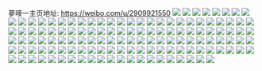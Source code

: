 夢嘜一主页地址: https://weibo.com/u/2909921550 
![](https://wx4.sinaimg.cn/mw2000/ad71e10ely1h9ktdyevxlj22c0340hdw.jpg) 
![](https://wx4.sinaimg.cn/mw2000/ad71e10ely1h9kte0r096j22c0340u10.jpg) 
![](https://wx4.sinaimg.cn/mw2000/ad71e10ely1h9kte3010zj22c0340b2d.jpg) 
![](https://wx4.sinaimg.cn/mw2000/ad71e10ely1h9kte68daaj22c0340b2c.jpg) 
![](https://wx4.sinaimg.cn/mw2000/ad71e10ely1h9hpgmh4h7j216o1kw4i1.jpg) 
![](https://wx4.sinaimg.cn/mw2000/ad71e10ely1h9hb11x9s1j20zu25onpd.jpg) 
![](https://wx4.sinaimg.cn/mw2000/ad71e10ely1h9hb13w09cj22tu24e4qp.jpg) 
![](https://wx4.sinaimg.cn/mw2000/ad71e10ely1h9hb15xqz9j20zu1bsnfy.jpg) 
![](https://wx4.sinaimg.cn/mw2000/ad71e10ely1h9hb16ey6pj20zu1bsjzs.jpg) 
![](https://wx4.sinaimg.cn/mw2000/ad71e10ely1h9hb16nt7aj20zu1bsdru.jpg) 
![](https://wx4.sinaimg.cn/mw2000/ad71e10ely1h95qdpqhv8j20u00u0wiq.jpg) 
![](https://wx4.sinaimg.cn/mw2000/ad71e10ely1h8yrtegulzj21400u0452.jpg) 
![](https://wx4.sinaimg.cn/mw2000/ad71e10ely1h8yrtenntyj21400u0wix.jpg) 
![](https://wx4.sinaimg.cn/mw2000/ad71e10ely1h8yrtetqroj21400u078l.jpg) 
![](https://wx4.sinaimg.cn/mw2000/ad71e10ely1h8yrtf0ynlj21400u00ww.jpg) 
![](https://wx4.sinaimg.cn/mw2000/ad71e10ely1h8yrte7m0bj21400u0tdh.jpg) 
![](https://wx4.sinaimg.cn/mw2000/ad71e10ely1h8fgbc3bk7j21w01w0qs3.jpg) 
![](https://wx4.sinaimg.cn/mw2000/ad71e10ely1h8fgbbddasj21w01w0aw1.jpg) 
![](https://wx4.sinaimg.cn/mw2000/ad71e10ely1h8fgbct7jzj21w01w0nm8.jpg) 
![](https://wx4.sinaimg.cn/mw2000/ad71e10ely1h8fgbdd1v7j21w01w0qrz.jpg) 
![](https://wx4.sinaimg.cn/mw2000/ad71e10ely1h8f4jtiwzaj21jt1jtayx.jpg) 
![](https://wx4.sinaimg.cn/mw2000/ad71e10ely1h8f4ju1fqkj21sc1scb29.jpg) 
![](https://wx4.sinaimg.cn/mw2000/ad71e10ely1h8f4juhqvrj21f01f0nks.jpg) 
![](https://wx4.sinaimg.cn/mw2000/ad71e10ely1h8f4jwcvpdj21sc1sc7wh.jpg) 
![](https://wx4.sinaimg.cn/mw2000/ad71e10ely1h8f4jwsmylj21cl1clx0v.jpg) 
![](https://wx4.sinaimg.cn/mw2000/ad71e10ely1h8f4jxpu57j21sc1scu05.jpg) 
![](https://wx4.sinaimg.cn/mw2000/ad71e10ely1h8f4jy8du3j21sc1sc7wh.jpg) 
![](https://wx4.sinaimg.cn/mw2000/ad71e10ely1h8f4jyucorj21sc1sc7wh.jpg) 
![](https://wx4.sinaimg.cn/mw2000/ad71e10ely1h8f4jx9g5kj21sc1sc1jw.jpg) 
![](https://wx4.sinaimg.cn/mw2000/ad71e10ely1h88bea0xw6j20u00u0tde.jpg) 
![](https://wx4.sinaimg.cn/mw2000/ad71e10ely1h7ta39ny5qj20u0190dwa.jpg) 
![](https://wx4.sinaimg.cn/mw2000/ad71e10ely1h7ta3d1ywkj20u0190qhl.jpg) 
![](https://wx4.sinaimg.cn/mw2000/ad71e10ely1h7ta3dqg8dj20u0190nc9.jpg) 
![](https://wx4.sinaimg.cn/mw2000/ad71e10ely1h7ta3b01c3j20u01904dh.jpg) 
![](https://wx4.sinaimg.cn/mw2000/ad71e10ely1h7ta3eh77mj20u01907jn.jpg) 
![](https://wx4.sinaimg.cn/mw2000/ad71e10ely1h7ta38r6rkj20u0192k3m.jpg) 
![](https://wx4.sinaimg.cn/mw2000/ad71e10ely1h7qurgotjwj21900u0wle.jpg) 
![](https://wx4.sinaimg.cn/mw2000/ad71e10ely1h7qurgzhvwj21900u0qae.jpg) 
![](https://wx4.sinaimg.cn/mw2000/ad71e10ely1h7qurh4xnoj21900u0dn3.jpg) 
![](https://wx4.sinaimg.cn/mw2000/ad71e10ely1h7qurhdjivj21900u0qaw.jpg) 
![](https://wx4.sinaimg.cn/mw2000/ad71e10ely1h7qurhlmfaj21900u07c5.jpg) 
![](https://wx4.sinaimg.cn/mw2000/ad71e10ely1h7qfqc59exj20u0140abu.jpg) 
![](https://wx4.sinaimg.cn/mw2000/ad71e10ely1h7qfqccidsj20u0140wfd.jpg) 
![](https://wx4.sinaimg.cn/mw2000/ad71e10ely1h7qfqc02csj20u0140jta.jpg) 
![](https://wx4.sinaimg.cn/mw2000/ad71e10ely1h7pooua9nzj20u01sxado.jpg) 
![](https://wx4.sinaimg.cn/mw2000/ad71e10ely1h7pootryd7j20u01sx0wb.jpg) 
![](https://wx4.sinaimg.cn/mw2000/ad71e10ely1h7bmbpdutpj20u00u0ju0.jpg) 
![](https://wx4.sinaimg.cn/mw2000/ad71e10ely1h7bmbp39l8j20u00u0afz.jpg) 
![](https://wx4.sinaimg.cn/mw2000/ad71e10ely1h78mzgveg2j20u00u07ab.jpg) 
![](https://wx4.sinaimg.cn/mw2000/ad71e10ely1h78mzh4v49j20u00u0dhh.jpg) 
![](https://wx4.sinaimg.cn/mw2000/ad71e10ely1h78mzgkyyej20u00u0aci.jpg) 
![](https://wx4.sinaimg.cn/mw2000/ad71e10ely1h78mzhj856j20u00u044f.jpg) 
![](https://wx4.sinaimg.cn/mw2000/ad71e10ely1h72gox46g9j20u0190adp.jpg) 
![](https://wx4.sinaimg.cn/mw2000/ad71e10ely1h72gozbecbj20u0190774.jpg) 
![](https://wx4.sinaimg.cn/mw2000/ad71e10ely1h72goznrzbj21900u0tc9.jpg) 
![](https://wx4.sinaimg.cn/mw2000/ad71e10ely1h72gp0gojxj21900u07et.jpg) 
![](https://wx4.sinaimg.cn/mw2000/ad71e10ely1h72goybxd7j21900u0tbn.jpg) 
![](https://wx4.sinaimg.cn/mw2000/ad71e10ely1h72gp0x67nj21900u00wc.jpg) 
![](https://wx4.sinaimg.cn/mw2000/ad71e10ely1h72gp0onpnj21900u07gb.jpg) 
![](https://wx4.sinaimg.cn/mw2000/ad71e10ely1h72gozud6ij20u0190n6o.jpg) 
![](https://wx4.sinaimg.cn/mw2000/ad71e10ely1h72goxddmnj20u0190qcy.jpg) 
![](https://wx4.sinaimg.cn/mw2000/ad71e10ely1h72gp097yjj20u019076k.jpg) 
![](https://wx4.sinaimg.cn/mw2000/ad71e10ely1h72goxk0xwj20u01900wq.jpg) 
![](https://wx4.sinaimg.cn/mw2000/ad71e10ely1h72goxrj0sj20u01900va.jpg) 
![](https://wx4.sinaimg.cn/mw2000/ad71e10ely1h72gowju13j20u0190qbz.jpg) 
![](https://wx4.sinaimg.cn/mw2000/ad71e10ely1h72goyvdspj20u01907du.jpg) 
![](https://wx4.sinaimg.cn/mw2000/ad71e10ely1h72goz40odj20u01900wh.jpg) 
![](https://wx4.sinaimg.cn/mw2000/ad71e10ely1h72gp02i8hj20u0190wne.jpg) 
![](https://wx4.sinaimg.cn/mw2000/ad71e10ely1h72gozhvd2j20u0190wgw.jpg) 
![](https://wx4.sinaimg.cn/mw2000/ad71e10ely1h71ndxi1n2j20tw13wteu.jpg) 
![](https://wx4.sinaimg.cn/mw2000/ad71e10ely1h71ndxp5hlj20tw13w452.jpg) 
![](https://wx4.sinaimg.cn/mw2000/ad71e10ely1h71ndxbodij20tw13wjt4.jpg) 
![](https://wx4.sinaimg.cn/mw2000/ad71e10ely1h71ndxwvfcj20tw13wgru.jpg) 
![](https://wx4.sinaimg.cn/mw2000/ad71e10ely1h71ndyaokej20tw13wdhb.jpg) 
![](https://wx4.sinaimg.cn/mw2000/ad71e10ely1h71ndyi4ynj20tw13w407.jpg) 
![](https://wx4.sinaimg.cn/mw2000/ad71e10ely1h70izpv4ogj20u00u0grn.jpg) 
![](https://wx4.sinaimg.cn/mw2000/ad71e10ely1h70izq2yy1j20u00u010i.jpg) 
![](https://wx4.sinaimg.cn/mw2000/ad71e10ely1h70izp39ddj20u00u0wlp.jpg) 
![](https://wx4.sinaimg.cn/mw2000/ad71e10ely1h70izql4fij20u00u0djm.jpg) 
![](https://wx4.sinaimg.cn/mw2000/ad71e10ely1h70izpjot1j20u00u0myk.jpg) 
![](https://wx4.sinaimg.cn/mw2000/ad71e10ely1h6sa77us9uj20u0140dp7.jpg) 
![](https://wx4.sinaimg.cn/mw2000/ad71e10ely1h6sa782hvdj20u0140djf.jpg) 
![](https://wx4.sinaimg.cn/mw2000/ad71e10ely1h6sa788qx9j20u00u0jtz.jpg) 
![](https://wx4.sinaimg.cn/mw2000/ad71e10ely1h6sa78iiasj20u00u0413.jpg) 
![](https://wx4.sinaimg.cn/mw2000/ad71e10ely1h6sa78p8xnj20u00u0th9.jpg) 
![](https://wx4.sinaimg.cn/mw2000/ad71e10ely1h6sa78vma8j20u00u0jzp.jpg) 
![](https://wx4.sinaimg.cn/mw2000/ad71e10ely1h6sa795j5lj20u00u0n3r.jpg) 
![](https://wx4.sinaimg.cn/mw2000/ad71e10ely1h6sa79dpkcj20u00u0n58.jpg) 
![](https://wx4.sinaimg.cn/mw2000/ad71e10ely1h6sa79my27j20u0140dqa.jpg) 
![](https://wx4.sinaimg.cn/mw2000/ad71e10ely1h6sa79stlpj20u0140th6.jpg) 
![](https://wx4.sinaimg.cn/mw2000/ad71e10ely1h6sa77eqthj20u00u0qb6.jpg) 
![](https://wx4.sinaimg.cn/mw2000/ad71e10ely1h6sa7a0cu6j20u00u07cp.jpg) 
![](https://wx4.sinaimg.cn/mw2000/ad71e10ely1h6sa7a6eiuj20u00u045p.jpg) 
![](https://wx4.sinaimg.cn/mw2000/ad71e10ely1h6sa7aezcuj20u00u0n14.jpg) 
![](https://wx4.sinaimg.cn/mw2000/ad71e10ely1h6sa7akzznj20u00u0afn.jpg) 
![](https://wx4.sinaimg.cn/mw2000/ad71e10ely1h6sa7ar22kj20u00u0dn0.jpg) 
![](https://wx4.sinaimg.cn/mw2000/ad71e10ely1h6sa7ay8vej20u00u046u.jpg) 
![](https://wx4.sinaimg.cn/mw2000/ad71e10ely1h60shcuvquj20u01hc7a6.jpg) 
![](https://wx4.sinaimg.cn/mw2000/ad71e10ely1h5yfdfjr3oj20u0140tfk.jpg) 
![](https://wx4.sinaimg.cn/mw2000/ad71e10ely1h5yfdfck7ej20u0140whr.jpg) 
![](https://wx4.sinaimg.cn/mw2000/ad71e10ely1h5mq9nnvchj20u00u0q97.jpg) 
![](https://wx4.sinaimg.cn/mw2000/ad71e10ely1h5a13bnls7j20zg0zgag3.jpg) 
![](https://wx4.sinaimg.cn/mw2000/ad71e10ely1h55lxmdyeoj21961o8kjl.jpg) 
![](https://wx4.sinaimg.cn/mw2000/ad71e10ely1h55lxr8ad4j21dd1tux6p.jpg) 
![](https://wx4.sinaimg.cn/mw2000/ad71e10ely1h55lxhlfd7j21qd2b5qv6.jpg) 
![](https://wx4.sinaimg.cn/mw2000/ad71e10ely1h55lxz9s5qj21qt2bqx6q.jpg) 
![](https://wx4.sinaimg.cn/mw2000/ad71e10ely1h55ly6sb9bj21pl2a5qv6.jpg) 
![](https://wx4.sinaimg.cn/mw2000/ad71e10ely1h55lygqc8oj21zj2ndkjn.jpg) 
![](https://wx4.sinaimg.cn/mw2000/ad71e10ely1h55ek6nrn4j21sc2dsnpe.jpg) 
![](https://wx4.sinaimg.cn/mw2000/ad71e10ely1h55ekcobncj21o5286kjm.jpg) 
![](https://wx4.sinaimg.cn/mw2000/ad71e10ely1h55ekjk060j21sc2dsnpe.jpg) 
![](https://wx4.sinaimg.cn/mw2000/ad71e10ely1h55ekqt7yhj21sc2dsu0y.jpg) 
![](https://wx4.sinaimg.cn/mw2000/ad71e10ely1h55ekz5aecj21sc2dsnpe.jpg) 
![](https://wx4.sinaimg.cn/mw2000/ad71e10ely1h4v283uu1vj20zg0zggp0.jpg) 
![](https://wx4.sinaimg.cn/mw2000/ad71e10ely1h4v282snwwj20zk0zk0w1.jpg) 
![](https://wx4.sinaimg.cn/mw2000/ad71e10ely1h4v28gks8aj20tv0tvam7.jpg) 
![](https://wx4.sinaimg.cn/mw2000/ad71e10ely1h4v28ckktuj21lw1lwqj4.jpg) 
![](https://wx4.sinaimg.cn/mw2000/ad71e10ely1h4qhzswnunj22c0340u0y.jpg) 
![](https://wx4.sinaimg.cn/mw2000/ad71e10ely1h4qhzwek0aj22c0340x6q.jpg) 
![](https://wx4.sinaimg.cn/mw2000/ad71e10ely1h4qhzmuwlxj22c03401kz.jpg) 
![](https://wx4.sinaimg.cn/mw2000/ad71e10ely1h4qhzplsmcj22c03401kz.jpg) 
![](https://wx4.sinaimg.cn/mw2000/ad71e10ely1h4qi0926enj22c03407wj.jpg) 
![](https://wx4.sinaimg.cn/mw2000/ad71e10ely1h4qi0bzxmgj22c03404qr.jpg) 
![](https://wx4.sinaimg.cn/mw2000/ad71e10ely1h4l8fi4xk9j22c0340kjm.jpg) 
![](https://wx4.sinaimg.cn/mw2000/ad71e10ely1h4l8fm16xwj22c0340npe.jpg) 
![](https://wx4.sinaimg.cn/mw2000/ad71e10ely1h4l8frgpwjj22c0340qv6.jpg) 
![](https://wx4.sinaimg.cn/mw2000/ad71e10ely1h4l8fdfxgtj22c0340hdu.jpg) 
![](https://wx4.sinaimg.cn/mw2000/ad71e10ely1h4haqfc353j2298298b29.jpg) 
![](https://wx4.sinaimg.cn/mw2000/ad71e10ely1h4haqftgsmj22c02c0e81.jpg) 
